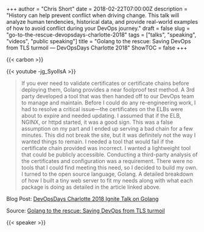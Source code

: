 +++
author = "Chris Short"
date = 2018-02-22T07:00:00Z
description = "History can help prevent conflict when driving change. This talk will analyze human tendencies, historical data, and provide real-world examples of how to avoid conflict during your DevOps journey."
draft = false
slug = "go-to-the-rescue-devopsdays-charlotte-2018"
tags = ["talks", "speaking", "videos", "public speaking"]
title = "Golang to the rescue: Saving DevOps from TLS turmoil — DevOpsDays Charlotte 2018"
ShowTOC = false
+++

{{< carbon >}}

{{< youtube -jg_SyoIIsA >}}

> If you ever need to validate certificates or certificate chains before deploying them, Golang provides a near foolproof test method.
> A 3rd party developed a tool that was then handed off to our DevOps team to manage and maintain. Before I could do any re-engineering work, I had to resolve a critical issue—the certificates on the ELBs were about to expire and needed updating.
> I assumed that if the ELB, NGINX, or httpd started, it was a good sign. This was a false assumption on my part and I ended up serving a bad chain for a few minutes. This did not break the site, but it was definitely not the way I wanted things to remain.
> I needed a tool that would fail if the certificate chain provided was incorrect. I wanted a lightweight tool that could be publicly accessible. Conducting a third-party analysis of the certificates and configuration was a requirement. There were no tools that I could find meeting this need, so I decided to build my own. I turned to the open source language, Golang.
> A detailed breakdown of how I built a tiny web server to fit my needs along with what each package is doing as detailed in the article linked above.

Blog Post: [DevOpsDays Charlotte 2018 Ignite Talk on Golang](/devopsdays-charlotte-2018-ignite-talk-on-go/)

Source: [Golang to the rescue: Saving DevOps from TLS turmoil](https://youtu.be/-jg_SyoIIsA)

{{< speaker >}}

